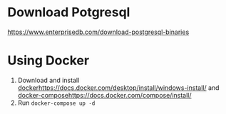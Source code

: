 # Download Potgresql
https://www.enterprisedb.com/download-postgresql-binaries

# Using Docker
1. Download and install [docker](https://docs.docker.com/desktop/install/windows-install/)https://docs.docker.com/desktop/install/windows-install/ and [docker-compose](https://docs.docker.com/compose/install/)https://docs.docker.com/compose/install/
2. Run `docker-compose up -d`
